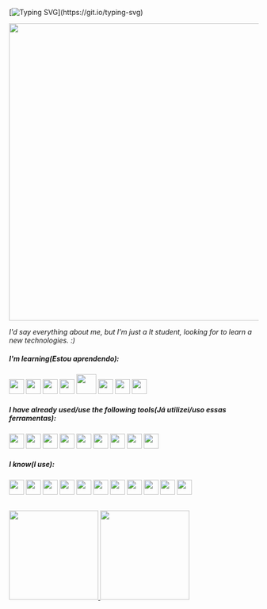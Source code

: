<body>
          
[![Typing SVG](https://readme-typing-svg.demolab.com?font=Fira+Code&pause=1000&color=F707F3&width=435&lines=Ol%C3%A1%2C+seja+bem-vindo+ao+meu+github.)](https://git.io/typing-svg)
      
<img src="https://mir-s3-cdn-cf.behance.net/project_modules/hd/5eeea355389655.59822ff824b72.gif" width="800px" height="600">


<i>I'd say everything about me, but I'm just a It student, looking for to learn a new technologies. :) </i>

          
##### I'm learning(Estou aprendendo): 
<img src="https://cdn.jsdelivr.net/gh/devicons/devicon/icons/php/php-plain.svg" width="30" height="30"/> <img src="https://cdn.jsdelivr.net/gh/devicons/devicon/icons/java/java-original.svg" width="30" height="30"/> <img src="https://cdn.jsdelivr.net/gh/devicons/devicon/icons/python/python-original.svg" width="30" height="30"/> <img src="https://cdn.jsdelivr.net/gh/devicons/devicon/icons/javascript/javascript-original.svg" width="30" height="30"/> 
<img src="https://cdn.jsdelivr.net/gh/devicons/devicon/icons/microsoftsqlserver/microsoftsqlserver-plain.svg" width="40" height="40"/>
<img src="https://cdn.jsdelivr.net/gh/devicons/devicon/icons/azure/azure-original.svg" width="30" height="30"/>
<img src="https://cdn.jsdelivr.net/gh/devicons/devicon/icons/angularjs/angularjs-plain.svg" width="30" height="30"/>
<img src="https://cdn.jsdelivr.net/gh/devicons/devicon/icons/typescript/typescript-original.svg" width="30" height="30"/>
          

          
          

##### I have already used/use the following tools(Já utilizei/uso essas ferramentas):

<img src="https://cdn.jsdelivr.net/gh/devicons/devicon/icons/tomcat/tomcat-original-wordmark.svg" width="30" height="30"/> <img src="https://cdn.jsdelivr.net/gh/devicons/devicon/icons/pycharm/pycharm-plain.svg" width="30" height="30"/> <img src="https://cdn.jsdelivr.net/gh/devicons/devicon/icons/nodejs/nodejs-plain.svg" width="30" height="30"/>   <img src="https://cdn.jsdelivr.net/gh/devicons/devicon/icons/intellij/intellij-original.svg" width="30" height="30"/>  <img src="https://cdn.jsdelivr.net/gh/devicons/devicon/icons/figma/figma-original.svg" width="30" height="30"/> <img src="https://cdn.jsdelivr.net/gh/devicons/devicon/icons/bootstrap/bootstrap-original.svg" width="30" height="30"/> <img src="https://cdn.jsdelivr.net/gh/devicons/devicon/icons/materialui/materialui-original.svg" width="30" height="30"/> 
<img src="https://cdn.jsdelivr.net/gh/devicons/devicon/icons/apache/apache-original-wordmark.svg" width="30" height="30"/> <img src="https://cdn.jsdelivr.net/gh/devicons/devicon/icons/jupyter/jupyter-original-wordmark.svg" width="30" height="30"/> 

          

##### I know(I use):

<img src="https://cdn.jsdelivr.net/gh/devicons/devicon/icons/ubuntu/ubuntu-plain-wordmark.svg" width="30" height="30"/> <img src="https://cdn.jsdelivr.net/gh/devicons/devicon/icons/canva/canva-original.svg"  width="30" height="30"/> <img src="https://cdn.jsdelivr.net/gh/devicons/devicon/icons/mysql/mysql-original.svg"  width="30" height="30"/>  <img src="https://cdn2.iconfinder.com/data/icons/pack1-baco-flurry-icons-style/512/XAMPP.png" width="30" height="30"> <img src="https://cdn.jsdelivr.net/gh/devicons/devicon/icons/vscode/vscode-original.svg" width="30" height="30"/> <img src="https://cdn.jsdelivr.net/gh/devicons/devicon/icons/linux/linux-original.svg" width="30" height="30"/> <img src="https://cdn0.iconfinder.com/data/icons/flat-round-system/512/debian-256.png" width="30" height="30"> <img src="https://cdn.jsdelivr.net/gh/devicons/devicon/icons/atom/atom-original.svg" width="30" height="30"/> <img src="https://cdn.jsdelivr.net/gh/devicons/devicon/icons/html5/html5-plain.svg" width="30" height="30"/> <img src="https://cdn.jsdelivr.net/gh/devicons/devicon/icons/css3/css3-original.svg" width="30" height="30"/> <img src="https://img.icons8.com/?size=512&id=101664&format=png" width="30" height="30">
##
<div>
<a href="https://github.com/maari95">
<img height="180em" src="https://github-readme-stats.vercel.app/api/top-langs/?username=maari95&layout=compact&langs_count=7&theme=dracula"/> <img height="180em" src="https://github-readme-stats.vercel.app/api?username=maari95&show_icons=true&theme=dracula&include_all_commits=true&count_private=true"/>
 
</div>

</body>
<p class="p-1"></p>

          

